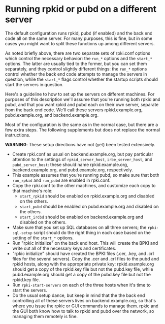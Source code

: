 # Running rpkid or pubd on a different server

The default configuration runs rpkid, pubd (if enabled) and the back end code
all on the same server. For many purposes, this is fine, but in some cases you
might want to split these functions up among different servers.

As noted briefly above, there are two separate sets of rpki.conf options which
control the necessary behavior: the `run_*` options and the `start_*` options.
The latter are usually tied to the former, but you can set them separately,
and they control slightly different things: the `run_*` options control
whether the back end code attempts to manage the servers in question, while
the `start_*` flags control whether the startup scripts should start the
servers in question.

Here's a guideline to how to set up the servers on different machines. For
purposes of this description we'll assume that you're running both rpkid and
pubd, and that you want rpkid and pubd each on their own server, separate from
the back end code. We'll call these servers rpkid.example.org,
pubd.example.org, and backend.example.org.

Most of the configuration is the same as in the normal case, but there are a
few extra steps. The following supplements but does not replace the normal
instructions.

**WARNING**: These setup directions have not (yet) been tested extensively. 

  * Create rpki.conf as usual on backend.example.org, but pay particular attention to the settings of `rpkid_server_host`, `irbe_server_host`, and `pubd_server_host`: these should name rpkid.example.org, backend.example.org, and pubd.example.org, respectively. 
  * This example assumes that you're running pubd, so make sure that both `run_rpkid` and `run_pubd` are enabled in rpki.conf. 
  * Copy the rpki.conf to the other machines, and customize each copy to that machine's role: 
    * `start_rpkid` should be enabled on rpkid.example.org and disabled on the others. 
    * `start_pubd` should be enabled on pubd.example.org and disabled on the others. 
    * `start_irdbd` should be enabled on backend.example.org and disabled on the others. 
  * Make sure that you set up SQL databases on all three servers; the `rpki-sql-setup` script should do the right thing in each case based on the setting of the `start_*` options. 
  * Run "rpkic initialize" on the back end host. This will create the BPKI and write out all of the necessary keys and certificates. 
  * "rpkic initialize" should have created the BPKI files (.cer, .key, and .crl files for the several servers). Copy the .cer and .crl files to the pubd and rpkid hosts, along with the appropriate private key: rpkid.example.org should get a copy of the rpkid.key file but not the pubd.key file, while pubd.example.org should get a copy of the pubd.key file but not the rpkid.key file. 
  * Run `rpki-start-servers` on each of the three hosts when it's time to start the servers. 
  * Do the usual setup dance, but keep in mind that the the back end controlling all of these servers lives on backend.example.org, so that's where you issue the rpkic or GUI commands to manage them. rpkic and the GUI both know how to talk to rpkid and pubd over the network, so managing them remotely is fine. 

